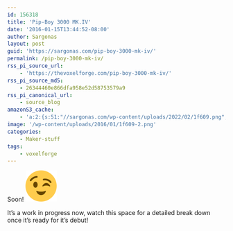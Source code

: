 ```yaml
---
id: 156318
title: 'Pip-Boy 3000 MK.IV'
date: '2016-01-15T13:44:52-08:00'
author: Sargonas
layout: post
guid: 'https://sargonas.com/pip-boy-3000-mk-iv/'
permalink: /pip-boy-3000-mk-iv/
rss_pi_source_url:
    - 'https://thevoxelforge.com/pip-boy-3000-mk-iv/'
rss_pi_source_md5:
    - 26344460e866dfa958e52d58753579a9
rss_pi_canonical_url:
    - source_blog
amazonS3_cache:
    - 'a:2:{s:51:"//sargonas.com/wp-content/uploads/2022/02/1f609.png";a:2:{s:2:"id";s:6:"156317";s:11:"source_type";s:13:"media-library";}s:91:"//sargonas-net.s3.us-west-2.amazonaws.com/sargonas.com/wp-content/uploads/2022/02/1f609.png";a:2:{s:2:"id";s:6:"156317";s:11:"source_type";s:13:"media-library";}}'
image: '/wp-content/uploads/2016/01/1f609-2.png'
categories:
    - Maker-stuff
tags:
    - voxelforge
---
```


Soon! ![😉](/wp-content/uploads/2022/02/1f609.png)

It’s a work in progress now, watch this space for a detailed break down once it’s ready for it’s debut!